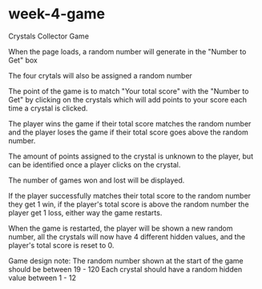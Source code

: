 # week-4-game

Crystals Collector Game

When the page loads, a random number will generate in the "Number to Get" box

The four crytals will also be assigned a random number 

The point of the game is to match "Your total score" with the "Number to Get" by clicking on the crystals which will add points to your score each time a crystal is clicked. 

The player wins the game if their total score matches the random number and the player loses the game if their total score goes above the random number.

The amount of points assigned to the crystal is unknown to the player, but can be identified once a player clicks on the crystal. 

The number of games won and lost will be displayed.

If the player successfully matches their total score to the random number they get 1 win, if the player's total score is above the random number the player get 1 loss, either way the game restarts.

When the game is restarted, the player will be shown a new random number, all the crystals will now have 4 different hidden values, and the player's total score is reset to 0.


Game design note:
The random number shown at the start of the game should be between 19 - 120
Each crystal should have a random hidden value between 1 - 12
